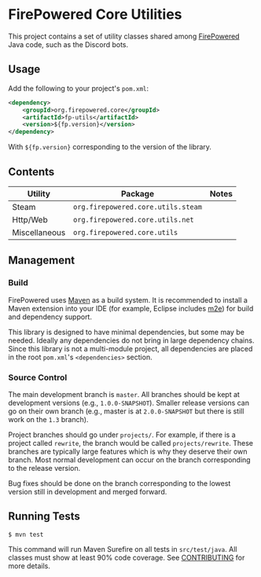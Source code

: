 # FirePowered Core Utilities

This project contains a set of utility classes shared among [FirePowered](https://FirePowered.org) Java code, such as the Discord bots.

## Usage
Add the following to your project's `pom.xml`:

```xml
<dependency>
    <groupId>org.firepowered.core</groupId>
    <artifactId>fp-utils</artifactId>
    <version>${fp.version}</version>
</dependency>
```

With `${fp.version}` corresponding to the version of the library.

## Contents

| Utility       | Package                            | Notes |
| ------------- | ---------------------------------- | - |
| Steam         | `org.firepowered.core.utils.steam` | |
| Http/Web      | `org.firepowered.core.utils.net`   | |
| Miscellaneous | `org.firepowered.core.utils`       | |

## Management
### Build
FirePowered uses [Maven](https://maven.apache.org/) as a build system. It is recommended to install a Maven extension into your IDE (for example, Eclipse includes [m2e](https://www.eclipse.org/m2e/)) for build and dependency support. 

This library is designed to have minimal dependencies, but some may be needed. Ideally any dependencies do not bring in large dependency chains. Since this library is not a multi-module project, all dependencies are placed in the root `pom.xml`'s `<dependencies>` section.

### Source Control
The main development branch is `master`. All branches should be kept at development versions (e.g., `1.0.0-SNAPSHOT`). Smaller release versions can go on their own branch (e.g., master is at `2.0.0-SNAPSHOT` but there is still work on the `1.3` branch).

Project branches should go under `projects/`. For example, if there is a project called `rewrite`, the branch would be called `projects/rewrite`. These branches are typically large features which is why they deserve their own branch. Most normal development can occur on the branch corresponding to the release version.

Bug fixes should be done on the branch corresponding to the lowest version still in development and merged forward.

## Running Tests
```
$ mvn test
```

This command will run Maven Surefire on all tests in `src/test/java`. All classes must show at least 90% code coverage. See [CONTRIBUTING](CONTRIBUTING.MD) for more details.